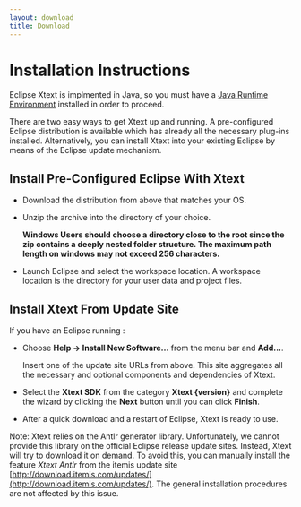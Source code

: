 ```yaml
---
layout: download
title: Download
---
```


Installation Instructions
=========================

Eclipse Xtext is implmented in Java, so you must have a [Java Runtime Environment](http://www.oracle.com/technetwork/java/index.html) installed in order to proceed.

There are two easy ways to get Xtext up and running. A pre-configured Eclipse distribution is available which has already all the necessary plug-ins installed. Alternatively, you can install Xtext into your existing Eclipse by means of the Eclipse update mechanism.

Install Pre-Configured Eclipse With Xtext
-----------------------------------------

 * Download the distribution from above that matches your OS.
 * Unzip the archive into the directory of your choice.

   **Windows Users should choose a directory close to the root since the zip contains a deeply nested folder structure. The maximum path length on windows may not exceed 256 characters.**
 * Launch Eclipse and select the workspace location. A workspace location is the directory for your user data and project files.

Install Xtext From Update Site
------------------------------

If you have an Eclipse running :

 * Choose **Help -&gt; Install New Software...** from the menu bar and **Add...**. 

   Insert one of the update site URLs from above. This site aggregates all the necessary and optional components and dependencies of Xtext.
 * Select the **Xtext SDK** from the category **Xtext {version}** and complete the wizard by clicking the **Next** button until you can click **Finish**.
 * After a quick download and a restart of Eclipse, Xtext is ready to use.

Note: Xtext relies on the Antlr generator library. Unfortunately, we cannot provide this library on the official Eclipse release update sites. Instead, Xtext will try to download it on demand. To avoid this, you can manually install the feature *Xtext Antlr* from the itemis update site [http://download.itemis.com/updates/](http://download.itemis.com/updates/). The general installation procedures are not affected by this issue.



